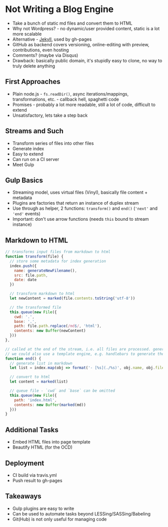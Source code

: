 # Not Writing a Blog Engine

- Take a bunch of static md files and convert them to HTML
- Why not Wordpress? - no dynamic/user provided content, static is a lot more scalable
- Alternative - [Jekyll](https://jekyllrb.com/), used by gh-pages
- GitHub as backend covers versioning, online-editing with preview, contributions, even hosting
- Comments? (maybe via Disqus)
- Drawback: basically public domain, it's stupidly easy to clone, no way to truly delete anything

## First Approaches

- Plain node.js - `fs.readDir()`, async iterations/mappings, transformations, etc. - callback hell,
  spaghetti code
- Promises - probably a lot more readable, still a lot of code, difficult to extend
- Unsatisfactory, lets take a step back

## Streams and Such

- Transform series of files into other files
- Generate index
- Easy to extend
- Can run on a CI server 
- Meet Gulp

## Gulp Basics

- Streaming model, uses virtual files (Vinyl), basically file content + metadata
- Plugins are factories that return an instance of duplex stream
- Use through as helper, 2 functions: `transform()` and `end()` (`'next'` and `'end'` events)
- Important: don't use arrow functions (needs `this` bound to stream instance)

## Markdown to HTML

```js
// transforms input files from markdown to html
function transform(file) {
  // store some metadata for index generation
  index.push({
    name: generateNewFilename(), 
    src: file.path,
    date: date
  })

  // transform markdown to html
  let newContent = marked(file.contents.toString('utf-8'))

  // the transformed file
  this.queue(new File({
    cwd: '.',
    base: '.',
    path: file.path.replace(/md$/, 'html'),
    contents: new Buffer(newContent)
  }))
},

// called at the end of the stream, i.e. all files are processed. generates an index.html file
// we could also use a template engine, e.g. handlebars to generate the index
function end() {
  // generate list in markdown  
  let list = index.map(obj => format('- [%s](./%s)', obj.name, obj.filename)).join('\n')

  // convert to html
  let content = marked(list)

  // queue file - `cwd` and `base` can be omitted
  this.queue(new File({
    path: 'index.html',
    contents: new Buffer(marked(md))
  }))
}
```

## Additional Tasks

- Embed HTML files into page template
- Beautify HTML (for the OCD)

## Deployment

- CI build via travis.yml
- Push result to gh-pages

## Takeaways

- Gulp plugins are easy to write
- Can be used to automate tasks beyond LESSing/SASSing/Babeling
- Git(Hub) is not only useful for managing code
